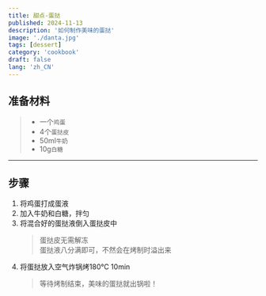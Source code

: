 ```yaml
---
title: 甜点-蛋挞
published: 2024-11-13
description: '如何制作美味的蛋挞'
image: './danta.jpg'
tags: [dessert]
category: 'cookbook'
draft: false
lang: 'zh_CN'
---
```


## 准备材料
>- 一个`鸡蛋`  
>- 4个`蛋挞皮`  
>- 50ml`牛奶`  
>- 10g`白糖`  

***********

## 步骤
1. 将鸡蛋打成蛋液  
2. 加入牛奶和白糖，拌匀  
3. 将混合好的蛋挞液倒入蛋挞皮中  
    > 蛋挞皮无需解冻  
    > 蛋挞液八分满即可，不然会在烤制时溢出来
4. 将蛋挞放入空气炸锅烤180℃ 10min  
    > 等待烤制结束，美味的蛋挞就出锅啦！
